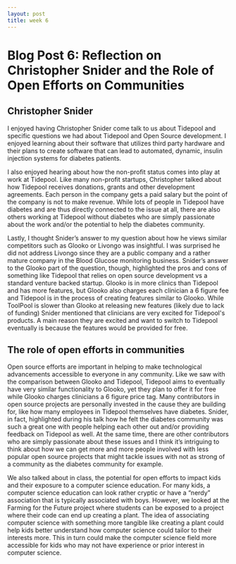 ```yaml
---
layout: post
title: week 6
---
```


# Blog Post 6: Reflection on Christopher Snider and the Role of Open Efforts on Communities

## Christopher Snider

I enjoyed having Christopher Snider come talk to us about Tidepool and specific questions we had about Tidepool and Open Source development. I enjoyed learning about their software that utilizes third party hardware and their plans to create software that can lead to automated, dynamic, insulin injection systems for diabetes patients.

I also enjoyed hearing about how the non-profit status comes into play at work at Tidepool. Like many non-profit startups, Christopher talked about how Tidepool receives donations, grants and other development agreements. Each person in the company gets a paid salary but the point of the company is not to make revenue. While lots of people in Tidepool have diabetes and are thus directly connected to the issue at all, there are also others working at Tidepool without diabetes who are simply passionate about the work and/or the potential to help the diabetes community.

Lastly, I thought Snider’s answer to my question about how he views similar competitors such as Glooko or Livongo was insightful. I was surprised he did not address Livongo since they are a public company and a rather mature company in the Blood Glucose monitoring business. Snider’s answer to the Glooko part of the question, though, highlighted the pros and cons of something like Tidepool that relies on open source development vs a standard venture backed startup. Glooko is in more clinics than Tidepool and has more features, but Glooko also charges each clinician a 6 figure fee and Tidepool is in the process of creating features similar to Glooko. While ToolPool is slower than Glooko at releasing new features (likely due to lack of funding) Snider mentioned that clinicians are very excited for Tidepool's products. A main reason they are excited and want to switch to Tidepool eventually is because the features would be provided for free. 


## The role of open efforts in communities

Open source efforts are important in helping to make technological advancements accessible to everyone in any community. Like we saw with the comparison between Glooko and Tidepool, Tidepool aims to eventually have very similar functionality to Glooko, yet they plan to offer it for free while Glooko charges clinicians a 6 figure price tag. Many contributors in open source projects are personally invested in the cause they are building for, like how many employees in Tidepool themselves have diabetes. Snider, in fact, highlighted during his talk how he felt the diabetes community was such a great one with people helping each other out and/or providing feedback on Tidepool as well. At the same time, there are other contributors who are simply passionate about these issues and I think it’s intriguing to think about how we can get more and more people involved with less popular open source projects that might tackle issues with not as strong of a community as the diabetes community for example.

We also talked about in class, the potential for open efforts to impact kids and their exposure to a computer science education. For many kids, a computer science education can look rather cryptic or have a “nerdy” association that is typically associated with boys. However, we looked at the Farming for the Future project where students can be exposed to a project where their code can end up creating a plant. The idea of associating computer science with something more tangible like creating a plant could help kids better understand how computer science could tailor to their interests more. This in turn could make the computer science field more accessible for kids who may not have experience or prior interest in computer science.

